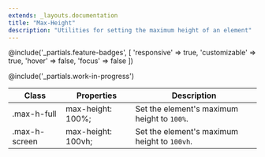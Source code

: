 ```yaml
---
extends: _layouts.documentation
title: "Max-Height"
description: "Utilities for setting the maximum height of an element"
---
```


@include('_partials.feature-badges', [
    'responsive' => true,
    'customizable' => true,
    'hover' => false,
    'focus' => false
])

@include('_partials.work-in-progress')

<div class="border-t border-grey-lighter">
    <table class="w-full text-left" style="border-collapse: collapse;">
        <colgroup>
            <col class="w-1/5">
            <col class="w-1/3">
            <col>
        </colgroup>
        <thead>
          <tr>
              <th class="text-sm font-semibold text-grey-darker p-2 bg-grey-lightest">Class</th>
              <th class="text-sm font-semibold text-grey-darker p-2 bg-grey-lightest">Properties</th>
              <th class="text-sm font-semibold text-grey-darker p-2 bg-grey-lightest">Description</th>
          </tr>
        </thead>
        <tbody class="align-baseline">
            <tr>
                <td class="p-2 border-t border-smoke font-mono text-xs text-purple-dark">.max-h-full</td>
                <td class="p-2 border-t border-smoke font-mono text-xs text-blue-dark">max-height: 100%;</td>
                <td class="p-2 border-t border-smoke text-sm text-grey-darker">Set the element's maximum height to <code>100%</code>.</td>
            </tr>
            <tr>
                <td class="p-2 border-t border-smoke-light font-mono text-xs text-purple-dark">.max-h-screen</td>
                <td class="p-2 border-t border-smoke-light font-mono text-xs text-blue-dark">max-height: 100vh;</td>
                <td class="p-2 border-t border-smoke-light text-sm text-grey-darker">Set the element's maximum height to <code>100vh</code>.</td>
            </tr>
        </tbody>
    </table>
</div>


